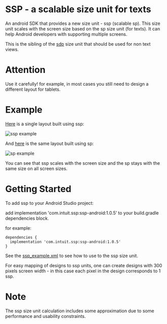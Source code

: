# SSP - a scalable size unit for texts
An android SDK that provides a new size unit - ssp (scalable sp). This size unit scales with the screen size based on the sp size unit (for texts). It can help Android developers with supporting multiple screens.

This is the sibling of the [sdp](https://github.com/intuit/sdp) size unit that should be used for non text views.

# Attention
Use it carefully! for example, in most cases you still need to design a different layout for tablets.

# Example
[Here](https://github.com/intuit/ssp/blob/master/ssp-android/src/main/res/layout/ssp_example.xml) is a single layout built using ssp:

![ssp example](https://github.com/intuit/ssp/blob/master/ssp_example.png)

And [here](https://github.com/intuit/ssp/blob/master/ssp-android/src/main/res/layout/sp_example.xml) is the same layout built using sp:

![sp example](https://github.com/intuit/ssp/blob/master/sp_example.png)

You can see that ssp scales with the screen size and the sp stays with the same size on all screen sizes.

# Getting Started

To add ssp to your Android Studio project:

  add implementation 'com.intuit.ssp:ssp-android:1.0.5’ to your build.gradle dependencies block.
  
  for example:
  
  ```
  dependencies {
    implementation 'com.intuit.ssp:ssp-android:1.0.5'
  }
  ```
  
See the [ssp_example.xml](https://github.com/intuit/ssp/blob/master/ssp-android/src/main/res/layout/ssp_example.xml) to see how to use to the ssp size unit.

For easy mapping of designs to ssp units, one can create designs with 300 pixels screen width - in this case each pixel in the design corresponds to 1 ssp.

# Note
The ssp size unit calculation includes some approximation due to some performance and usability constraints.
